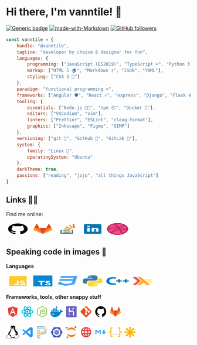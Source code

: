 # Hi there, I'm vanntile! 👋

[![Generic badge](https://img.shields.io/badge/Status-WIP-green.svg)](https://shields.io/)
[![made-with-Markdown](https://img.shields.io/badge/Made%20with-Markdown-1f425f.svg)](http://commonmark.org)
[![GitHub followers](https://img.shields.io/github/followers/vanntile.svg?style=social&label=Follow&maxAge=2592000)](https://github.com/vanntile?tab=followers)

```javascript
const vanntile = {
    handle: "@vanntile",
    tagline: "developer by choice & designer for fun",
    languages: {
        programming: ["JavaScript (ES2019)", "TypeScript ⌨️", "Python 3 🐍", "C/C++", "Haskell"],
        markup: ["HTML 5 🏠", "Markdown ⬇️", "JSON", "YAML"],
        styling: ["CSS 3 💅"]
    },
    paradigm: "functional programming ➡️",
    frameworks: ["Angular 🛡️", "React ⚛️", "express", "Django", "Flask ⚗️", "GTK+ (gtkmm)"],
    tooling: {
        essentials: ["Node.js 🐢🚀", "npm 📦", "Docker 🐳"],
        editors: ["VSCodium", "vim"],
        linters: ["Prettier", "ESLint", "clang-format"],
        graphics: ["Inkscape", "Figma", "GIMP"]
    },
    versioning: ["git 🍴", "GitHub 🐙", "GitLab 🦊"],
    system: {
        family: "Linux 🐧",
        operatingSystem: "Ubuntu"
    },
    darkTheme: true,
    passions: ["reading", "jojo", "all things JavaScript"]
}
```

## Links 🔗💬

Find me online:

<a href="https://github.com/vanntile"><img height="36" width="64" src="https://github.com/vanntile/vanntile/blob/master/assets/icons/github.svg"></a>
<a href="https://gitlab.com/vanntile"><img height="36" width="64" src="https://github.com/vanntile/vanntile/blob/master/assets/icons/gitlab.svg"></a>
<a href="https://stackoverflow.com/users/4679160/vanntile-ianito"><img height="36" width="64" src="https://github.com/vanntile/vanntile/blob/master/assets/icons/icons8-stack-overflow.svg"></a>
<a href="https://www.linkedin.com/in/valentin-ionita/"><img height="36" width="64" src="https://github.com/vanntile/vanntile/blob/master/assets/icons/icons8-linkedin.svg"></a>
<a href="https://dribbble.com/vanntile"><img height="36" width="64" src="https://github.com/vanntile/vanntile/blob/master/assets/icons/dribbble-ball.svg"></a>


## Speaking code in images 💾

**Languages**

<div><img height="36" width="64" src="https://github.com/vanntile/vanntile/blob/master/assets/icons/javascript.svg">
<img height="36" width="64" src="https://github.com/vanntile/vanntile/blob/master/assets/icons/typescript.svg">
<img height="36" width="64" src="https://github.com/vanntile/vanntile/blob/master/assets/icons/css.svg">
<img height="36" width="64" src="https://github.com/vanntile/vanntile/blob/master/assets/icons/python.svg">
<img height="36" width="64" src="https://github.com/vanntile/vanntile/blob/master/assets/icons/cpp.svg">
<img height="36" width="64" src="https://github.com/vanntile/vanntile/blob/master/assets/icons/haskell.svg"></div>


**Frameworks, tools, other snappy stuff**

<div><img height="36" width="36" src="https://github.com/vanntile/vanntile/blob/master/assets/icons/angular.svg">
<img height="36" width="36" src="https://github.com/vanntile/vanntile/blob/master/assets/icons/react.svg">
<img height="36" width="36" src="https://github.com/vanntile/vanntile/blob/master/assets/icons/nodejs.svg">
<img height="36" width="36" src="https://github.com/vanntile/vanntile/blob/master/assets/icons/docker.svg">
<img height="36" width="36" src="https://github.com/vanntile/vanntile/blob/master/assets/icons/heroku.svg">
<img height="36" width="36" src="https://github.com/vanntile/vanntile/blob/master/assets/icons/git.svg">
<img height="36" width="36" src="https://github.com/vanntile/vanntile/blob/master/assets/icons/github.svg">
<img height="36" width="36" src="https://github.com/vanntile/vanntile/blob/master/assets/icons/gitlab.svg"></div>

<br/>

<div><img height="36" width="36" src="https://github.com/vanntile/vanntile/blob/master/assets/icons/linux-brands.svg">
<img height="36" width="36" src="https://github.com/vanntile/vanntile/blob/master/assets/icons/vscode.svg">
<img height="36" width="36" src="https://github.com/vanntile/vanntile/blob/master/assets/icons/prettier.svg">
<img height="36" width="36" src="https://github.com/vanntile/vanntile/blob/master/assets/icons/eslint.svg">
<img height="36" width="36" src="https://github.com/vanntile/vanntile/blob/master/assets/icons/jupyter.svg">
<img height="36" width="36" src="https://github.com/vanntile/vanntile/blob/master/assets/icons/http.svg">
<img height="36" width="36" src="https://github.com/vanntile/vanntile/blob/master/assets/icons/markdown.svg">
<img height="36" width="36" src="https://github.com/vanntile/vanntile/blob/master/assets/icons/json.svg">
<img height="36" width="36" src="https://github.com/vanntile/vanntile/blob/master/assets/icons/svg.svg"></div>

